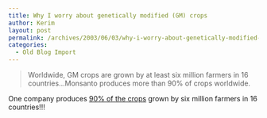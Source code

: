 ```yaml
---
title: Why I worry about genetically modified (GM) crops
author: Kerim
layout: post
permalink: /archives/2003/06/03/why-i-worry-about-genetically-modified-gm-crops/
categories:
  - Old Blog Import
---
```


>   Worldwide, GM crops are grown by at least six million farmers in 16 countries&#8230;Monsanto produces more than 90% of crops worldwide.


One company produces <a href="http://www.guardian.co.uk/theissues/article/0,6512,969438,00.html" onclick="_gaq.push(['_trackEvent', 'outbound-article', 'http://www.guardian.co.uk/theissues/article/0,6512,969438,00.html', '90% of the crops']);" >90% of the crops</a> grown by six million farmers in 16 countries!!!

